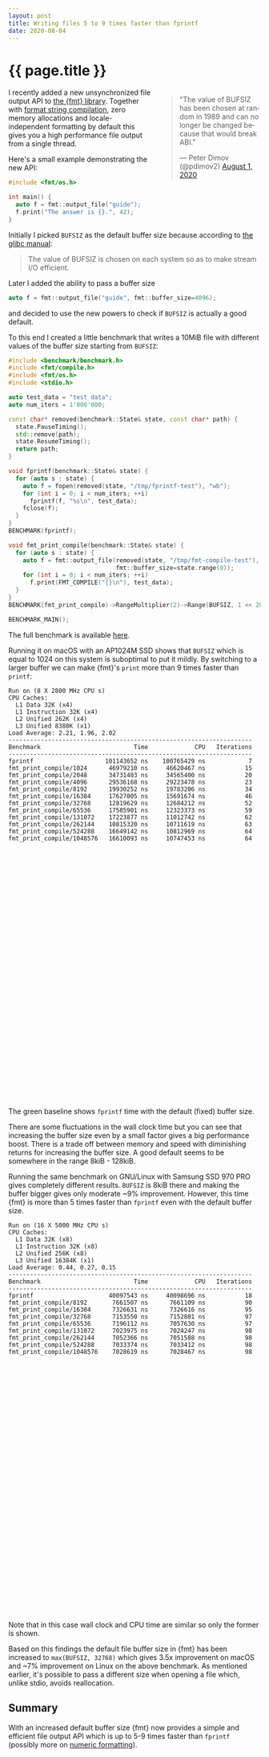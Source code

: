 ```yaml
---
layout: post
title: Writing files 5 to 9 times faster than fprintf
date: 2020-08-04
---
```


{{ page.title }}
================

<div class="separator" style="clear:right; float:right; margin-left:1em; margin-bottom:1em; width: 40%">
<blockquote class="twitter-tweet" data-conversation="none"><p lang="en" dir="ltr">&quot;The value of BUFSIZ has been chosen at random in 1989 and can no longer be changed because that would break ABI.&quot;</p>&mdash; Peter Dimov (@pdimov2) <a href="https://twitter.com/pdimov2/status/1289649603218829313?ref_src=twsrc%5Etfw">August 1, 2020</a></blockquote> <script async src="https://platform.twitter.com/widgets.js" charset="utf-8"></script>
</div>

I recently added a new unsynchronized file output API to
[the {fmt} library](https://github.com/fmtlib/fmt). Together with [format
string compilation](https://fmt.dev/latest/api.html#compile-api), zero memory
allocations and locale-independent formatting by default this gives you a high
performance file output from a single thread.

Here's a small example demonstrating the new API:

```c++
#include <fmt/os.h>

int main() {
  auto f = fmt::output_file("guide");
  f.print("The answer is {}.", 42);
}
```

Initially I picked `BUFSIZ` as the default buffer size because according to
[the glibc manual](
https://www.gnu.org/software/libc/manual/html_node/Controlling-Buffering.html):

> The value of BUFSIZ is chosen on each system so as to make stream I/O
> efficient.

Later I added the ability to pass a buffer size

```c++
auto f = fmt::output_file("guide", fmt::buffer_size=4096);
```
and decided to use the new powers to check if `BUFSIZ` is actually a good
default.

To this end I created a little benchmark that writes a 10MiB file with different
values of the buffer size starting from `BUFSIZ`:

```c++
#include <benchmark/benchmark.h>
#include <fmt/compile.h>
#include <fmt/os.h>
#include <stdio.h>

auto test_data = "test data";
auto num_iters = 1'000'000;

const char* removed(benchmark::State& state, const char* path) {
  state.PauseTiming();
  std::remove(path);
  state.ResumeTiming();
  return path;
}

void fprintf(benchmark::State& state) {
  for (auto s : state) {
    auto f = fopen(removed(state, "/tmp/fprintf-test"), "wb");
    for (int i = 0; i < num_iters; ++i)
      fprintf(f, "%s\n", test_data);
    fclose(f);
  }
}
BENCHMARK(fprintf);

void fmt_print_compile(benchmark::State& state) {
  for (auto s : state) {
    auto f = fmt::output_file(removed(state, "/tmp/fmt-compile-test"),
                              fmt::buffer_size=state.range(0));
    for (int i = 0; i < num_iters; ++i)
      f.print(FMT_COMPILE("{}\n"), test_data);
  }
}
BENCHMARK(fmt_print_compile)->RangeMultiplier(2)->Range(BUFSIZ, 1 << 20);

BENCHMARK_MAIN();
```
The full benchmark is available [here](
https://github.com/fmtlib/format-benchmark/blob/cf7e8ad45745142b3de56cca92af1977afd5f932/src/file-benchmark.cc).

Running it on macOS with an AP1024M SSD shows that `BUFSIZ` which is equal to
1024 on this system is suboptimal to put it mildly. By switching to a larger
buffer we can make {fmt}'s `print` more than 9 times faster than `printf`:

```
Run on (8 X 2800 MHz CPU s)
CPU Caches:
  L1 Data 32K (x4)
  L1 Instruction 32K (x4)
  L2 Unified 262K (x4)
  L3 Unified 8388K (x1)
Load Average: 2.21, 1.96, 2.02
--------------------------------------------------------------------
Benchmark                          Time             CPU   Iterations
--------------------------------------------------------------------
fprintf                    101143652 ns    100765429 ns            7
fmt_print_compile/1024      46979210 ns     46620467 ns           15
fmt_print_compile/2048      34731403 ns     34565400 ns           20
fmt_print_compile/4096      29536168 ns     29223478 ns           23
fmt_print_compile/8192      19930252 ns     19783206 ns           34
fmt_print_compile/16384     17627005 ns     15691674 ns           46
fmt_print_compile/32768     12819629 ns     12684212 ns           52
fmt_print_compile/65536     17585901 ns     12323373 ns           59
fmt_print_compile/131072    17223877 ns     11012742 ns           62
fmt_print_compile/262144    10815320 ns     10711619 ns           63
fmt_print_compile/524288    16649142 ns     10812969 ns           64
fmt_print_compile/1048576   16610093 ns     10747453 ns           64
```

<script type="text/javascript" src="https://www.gstatic.com/charts/loader.js"></script>
<script type="text/javascript">
  google.charts.load('current', {'packages':['corechart']});
  google.charts.setOnLoadCallback(drawChart);

  function drawChart() {
    var data = [
      ['Buffer size', 'Time', 'CPU time'],
      [1024, 46979, 46620],
      [2048, 34731, 34565],
      [4096, 29536, 29223],
      [8192, 19930, 19783],
      [16384, 17627, 15691],
      [32768, 12819, 12684],
      [65536, 17585, 12323],
      [131072, 17223, 11012],
      [262144, 10815, 10711],
      [524288, 16649, 10812],
      [1048576, 16610, 10747]
    ];
    for (var i = 1; i < data.length; i++) {
      data[i][1] = data[i][1] / 1000.0;
      data[i][2] = data[i][2] / 1000.0;
    }

    var table = google.visualization.arrayToDataTable(data);
    var options = {
      hAxis: {
        logScale: 'true',
        ticks: [1024, 4096, 16384, 65536, 262144, 1048576]
      },
      vAxis: {
        baseline: 101.143652,
        baselineColor: 'green'
      },
      vAxes: {
        0: {title: 'Time, ms'}
      },
      hAxes: {
        0: {title: 'Buffer size (log scale)'}
      }
    };

    var chart = new google.visualization.LineChart(
      document.getElementById('chart'));

    chart.draw(table, options);
  }
</script>
<div id="chart" style="height: 500px; width: 100%"></div>

The green baseline shows `fprintf` time with the default (fixed) buffer size.

There are some fluctuations in the wall clock time but you can see that
increasing the buffer size even by a small factor gives a big performance boost.
There is a trade off between memory and speed with diminishing returns for
increasing the buffer size. A good default seems to be somewhere in the range
8kiB - 128kiB.

Running the same benchmark on GNU/Linux with Samsung SSD 970 PRO gives
completely different results. `BUFSIZ` is 8kiB there and making the buffer
bigger gives only moderate ~9% improvement. However, this time {fmt} is more
than 5 times faster than `fprintf` even with the default buffer size.

```
Run on (16 X 5000 MHz CPU s)
CPU Caches:
  L1 Data 32K (x8)
  L1 Instruction 32K (x8)
  L2 Unified 256K (x8)
  L3 Unified 16384K (x1)
Load Average: 0.44, 0.27, 0.15
--------------------------------------------------------------------
Benchmark                          Time             CPU   Iterations
--------------------------------------------------------------------
fprintf                     40097543 ns     40098696 ns           18
fmt_print_compile/8192       7661507 ns      7661109 ns           90
fmt_print_compile/16384      7326631 ns      7326616 ns           95
fmt_print_compile/32768      7153550 ns      7152801 ns           97
fmt_print_compile/65536      7196112 ns      7057630 ns           97
fmt_print_compile/131072     7023975 ns      7024247 ns           98
fmt_print_compile/262144     7052366 ns      7051588 ns           98
fmt_print_compile/524288     7033374 ns      7033412 ns           98
fmt_print_compile/1048576    7028619 ns      7028467 ns           98
```

<script type="text/javascript" src="https://www.gstatic.com/charts/loader.js"></script>
<script type="text/javascript">
  google.charts.load('current', {'packages':['corechart']});
  google.charts.setOnLoadCallback(drawChart);

  function drawChart() {
    var data = [
      ['Buffer size', 'Time'],
      [8192,       7661507],
      [16384,      7326631],
      [32768,      7153550],
      [65536,      7196112],
      [131072,     7023975],
      [262144,     7052366],
      [524288,     7033374],
      [1048576,    7028619]
    ];
    for (var i = 1; i < data.length; i++) {
      data[i][1] = data[i][1] / 1000000.0;
    }

    var table = google.visualization.arrayToDataTable(data);
    var options = {
      hAxis: {
        logScale: 'true',
        ticks: [8192, 16384, 32768, 65536, 131072, 262144, 524288, 1048576]
      },
      vAxis: {
        viewWindow: {
          min: "0"
        },
        baseline: 40.097543,
        baselineColor: 'green'
      },
      vAxes: {
        0: {title: 'Time, ms'}
      },
      hAxes: {
        0: {title: 'Buffer size (log scale)'}
      }
    };

    var chart = new google.visualization.LineChart(
      document.getElementById('chart-linux'));

    chart.draw(table, options);
  }
</script>
<div id="chart-linux" style="height: 500px; width: 100%"></div>

Note that in this case wall clock and CPU time are similar so only the former is
shown.

Based on this findings the default file buffer size in {fmt} has been increased
to `max(BUFSIZ, 32768)` which gives 3.5x improvement on macOS and ~7%
improvement on Linux on the above benchmark. As mentioned earlier, it's possible
to pass a different size when opening a file which, unlike stdio, avoids
reallocation.

## Summary

With an increased default buffer size {fmt} now provides a simple and efficient
file output API which is up to 5-9 times faster than `fprintf` (possibly more on
[numeric formatting](
http://www.zverovich.net/2020/06/13/fast-int-to-string-revisited.html)).